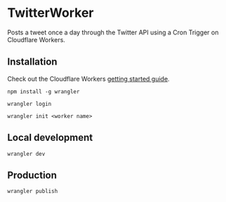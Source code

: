 # TwitterWorker

Posts a tweet once a day through the Twitter API using a Cron Trigger on Cloudflare Workers.

## Installation

Check out the Cloudflare Workers [getting started guide](https://developers.cloudflare.com/workers/get-started/guide/).

`npm install -g wrangler`

`wrangler login`

`wrangler init <worker name>`


## Local development

`wrangler dev`

## Production

`wrangler publish`